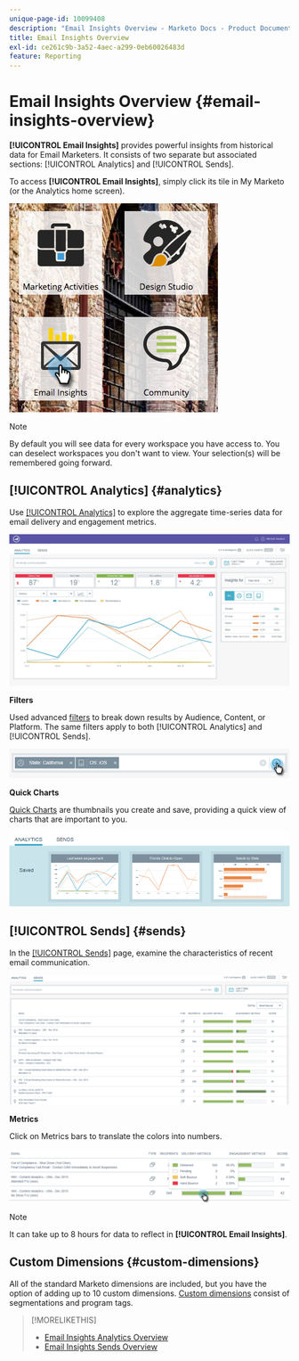 ```yaml
---
unique-page-id: 10099408
description: "Email Insights Overview - Marketo Docs - Product Documentation"
title: Email Insights Overview
exl-id: ce261c9b-3a52-4aec-a299-0eb60026483d
feature: Reporting
---
```

# Email Insights Overview {#email-insights-overview}

**[!UICONTROL Email Insights]** provides powerful insights from historical data for Email Marketers. It consists of two separate but associated sections: [!UICONTROL Analytics] and [!UICONTROL Sends].

To access **[!UICONTROL Email Insights]**, simply click its tile in My Marketo (or the Analytics home screen).

![](assets/icon.png)

>[!NOTE]
>
>By default you will see data for every workspace you have access to. You can deselect workspaces you don't want to view. Your selection(s) will be remembered going forward.

## [!UICONTROL Analytics] {#analytics}

Use [[!UICONTROL Analytics]](/help/marketo/product-docs/reporting/email-insights/email-insights-analytics-overview.md) to explore the aggregate time-series data for email delivery and engagement metrics.

![](assets/emailanalytics.jpg)

**Filters**

Used advanced [filters](/help/marketo/product-docs/reporting/email-insights/filtering-in-email-insights.md) to break down results by Audience, Content, or Platform. The same filters apply to both [!UICONTROL Analytics] and [!UICONTROL Sends].

![](assets/filter.png)

**Quick Charts**

[Quick Charts](/help/marketo/product-docs/reporting/email-insights/email-insights-quick-charts.md) are thumbnails you create and save, providing a quick view of charts that are important to you.

![](assets/three.png)

## [!UICONTROL Sends] {#sends}

In the [[!UICONTROL Sends]](/help/marketo/product-docs/reporting/email-insights/email-insights-sends-overview.md) page, examine the characteristics of recent email communication.

![](assets/two.png)

**Metrics**

Click on Metrics bars to translate the colors into numbers.

![](assets/delivery-metrics.png)

>[!NOTE]
>
>It can take up to 8 hours for data to reflect in **[!UICONTROL Email Insights]**.

## Custom Dimensions {#custom-dimensions}

All of the standard Marketo dimensions are included, but you have the option of adding up to 10 custom dimensions. [Custom dimensions](/help/marketo/product-docs/reporting/email-insights/custom-dimensions-for-email-insights.md) consist of segmentations and program tags.

>[!MORELIKETHIS]
>
>* [Email Insights Analytics Overview](/help/marketo/product-docs/reporting/email-insights/email-insights-analytics-overview.md)
>* [Email Insights Sends Overview](/help/marketo/product-docs/reporting/email-insights/email-insights-sends-overview.md)
